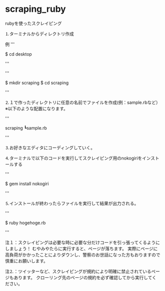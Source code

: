 # scraping_ruby

rubyを使ったスクレイピング

⒈ターミナルからディレクトリ作成

例
'''

$ cd desktop

'''

'''

$ mkdir scraping
$ cd scraping

'''

⒉１で作ったディレクトリに任意の名前でファイルを作成(例：sample.rbなど）
※以下のような配置になります。

'''

scraping
   ┗sample.rb
   
'''

⒊お好きなエディタにコーディングしていく。

⒋ターミナルで以下のコードを実行してスクレイピング用のnokogiriをインストールする

'''

$ gem install nokogiri

'''

⒌インストールが終わったらファイルを実行して結果が出力される。

'''

$ ruby hogehoge.rb

'''

注１：スクレイピングは必要な時に必要な分だけコードを引っ張ってくるようにしましょう！
むやみやたらに実行すると、ページが落ちます。
実際にページに高負荷がかかったことによりダウンし、警察のお世話になった方もおりますので慎重にお願いします。

注⒉：ツイッターなど、スクレイピングが規約により明確に禁止されているページもあります。
クローリング先のページの規約を必ず確認してから実行してください。


